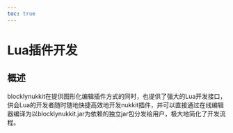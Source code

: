 ```yaml
---
toc: true
---
```

# Lua插件开发  
## 概述
blocklynukkit在提供图形化编辑插件方式的同时，也提供了强大的Lua开发接口，供会Lua的开发者随时随地快捷高效地开发nukkit插件，并可以直接通过在线编辑器编译为以blocklynukkit.jar为依赖的独立jar包分发给用户，极大地简化了开发流程。